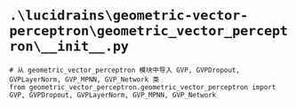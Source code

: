 # `.\lucidrains\geometric-vector-perceptron\geometric_vector_perceptron\__init__.py`

```
# 从 geometric_vector_perceptron 模块中导入 GVP, GVPDropout, GVPLayerNorm, GVP_MPNN, GVP_Network 类
from geometric_vector_perceptron.geometric_vector_perceptron import GVP, GVPDropout, GVPLayerNorm, GVP_MPNN, GVP_Network
```